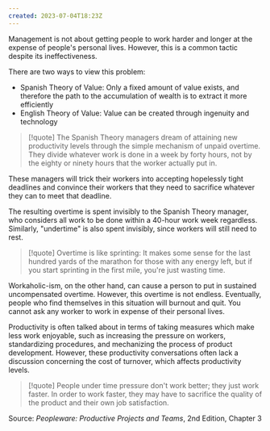 ```yaml
---
created: 2023-07-04T18:23Z
---
```


Management is not about getting people to work harder and longer at the expense of people's personal lives. However, this is a common tactic despite its ineffectiveness.

There are two ways to view this problem:
- Spanish Theory of Value: Only a fixed amount of value exists, and therefore the path to the accumulation of wealth is to extract it more efficiently
- English Theory of Value: Value can be created through ingenuity and technology

> [!quote]
> The Spanish Theory managers dream of attaining new productivity levels through the simple mechanism of unpaid overtime. They divide whatever work is done in a week by forty hours, not by the eighty or ninety hours that the worker actually put in.

These managers will trick their workers into accepting hopelessly tight deadlines and convince their workers that they need to sacrifice whatever they can to meet that deadline.

The resulting overtime is spent invisibly to the Spanish Theory manager, who considers all work to be done within a 40-hour work week regardless. Similarly, "undertime" is also spent invisibly, since workers will still need to rest.

> [!quote]
> Overtime is like sprinting: It makes some sense for the last hundred yards of the marathon for those with any energy left, but if you start sprinting in the first mile, you're just wasting time.

Workaholic-ism, on the other hand, can cause a person to put in sustained uncompensated overtime. However, this overtime is not endless. Eventually, people who find themselves in this situation will burnout and quit. You cannot ask any worker to work in expense of their personal lives.

Productivity is often talked about in terms of taking measures which make less work enjoyable, such as increasing the pressure on workers, standardizing procedures, and mechanizing the process of product development. However, these productivity conversations often lack a discussion concerning the cost of turnover, which affects productivity levels.

> [!quote]
> People under time pressure don't work better; they just work faster. In order to work faster, they may have to sacrifice the quality of the product and their own job satisfaction.

Source: _Peopleware: Productive Projects and Teams_, 2nd Edition, Chapter 3
